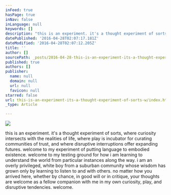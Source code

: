 ```yaml
---
inFeed: true
hasPage: true
inNav: false
inLanguage: null
keywords: []
description: "this is an experiment. it's a thought experiment of sorts, where curiosity intersects with the realities of life, where play is incubator for curating communities of trust, and where disruptive interruptions offer expanding futures. welcome to my experiment of putting language to embodied existence. welcome to my testing ground for how i am learning to understand the world from particular instances along the way. i am an overly privileged, white boy from a suburban community whose wisdom has grown only by learning to listen to and with others. no matter how you arrived here, whether by chance, in good will or in critique, your thoughts are welcome as a fellow companion with me in my own curiosity, play, and disruptive tendencies. welcome. "
datePublished: '2016-04-28T02:07:17.181Z'
dateModified: '2016-04-28T02:07:12.205Z'
title: ''
author: []
sourcePath: _posts/2016-04-28-this-is-an-experiment-its-a-thought-experiment-of-sorts-w.md
published: true
authors: []
publisher:
  name: null
  domain: null
  url: null
  favicon: null
starred: false
url: this-is-an-experiment-its-a-thought-experiment-of-sorts-w/index.html
_type: Article

---
```

![](https://the-grid-user-content.s3-us-west-2.amazonaws.com/909e7a1c-4d09-41fb-81c8-ad3529e5eebd.jpg)

this is an experiment. it's a thought experiment of sorts, where curiosity intersects with the realities of life, where play is incubator for curating communities of trust, and where disruptive interruptions offer expanding futures. welcome to my experiment of putting language to embodied existence. welcome to my testing ground for how i am learning to understand the world from particular instances along the way. i am an overly privileged, white boy from a suburban community whose wisdom has grown only by learning to listen to and with others. no matter how you arrived here, whether by chance, in good will or in critique, your thoughts are welcome as a fellow companion with me in my own curiosity, play, and disruptive tendencies. welcome.